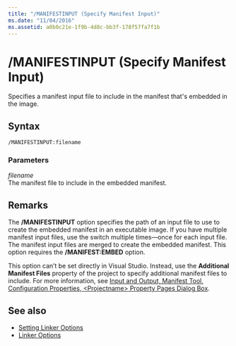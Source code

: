 ```yaml
---
title: "/MANIFESTINPUT (Specify Manifest Input)"
ms.date: "11/04/2016"
ms.assetid: a0b0c21e-1f9b-4d8c-bb3f-178f57fa7f1b
---
```

# /MANIFESTINPUT (Specify Manifest Input)

Specifies a manifest input file to include in the manifest that's embedded in the image.

## Syntax

```
/MANIFESTINPUT:filename
```

### Parameters

*filename*<br/>
The manifest file to include in the embedded manifest.

## Remarks

The **/MANIFESTINPUT** option specifies the path of an input file to use to create the embedded manifest in an executable image. If you have multiple manifest input files, use the switch multiple times—once for each input file. The manifest input files are merged to create the embedded manifest. This option requires the **/MANIFEST:EMBED** option.

This option can’t be set directly in Visual Studio. Instead, use the **Additional Manifest Files** property of the project to specify additional manifest files to include. For more information, see [Input and Output, Manifest Tool, Configuration Properties, \<Projectname> Property Pages Dialog Box](../../ide/input-and-output-manifest-tool.md).

## See also

- [Setting Linker Options](../../build/reference/setting-linker-options.md)
- [Linker Options](../../build/reference/linker-options.md)
